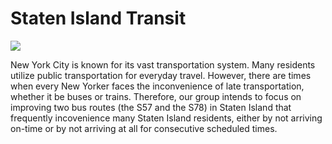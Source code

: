 # Staten Island Transit

![](https://github.com/pmendoza41/Staten-Island-Transit/blob/readme-edits/staten%20island.jpg)

New York City is known for its vast transportation system. Many residents utilize public transportation for everyday travel. However, there are times when every New Yorker faces the inconvenience of late transportation, whether it be buses or trains. Therefore, our group intends to focus on improving two bus routes (the S57 and the S78) in Staten Island that frequently incovenience many Staten Island residents, either by not arriving on-time or by not arriving at all for consecutive scheduled times. 
